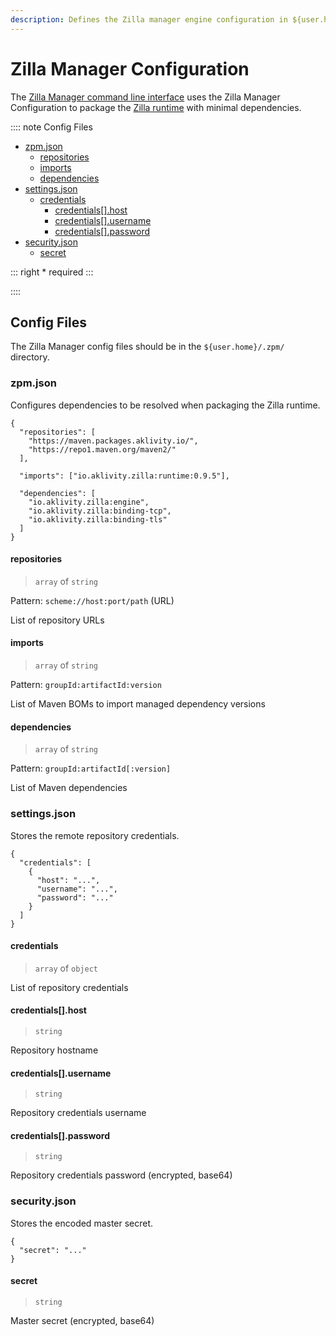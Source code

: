 ```yaml
---
description: Defines the Zilla manager engine configuration in ${user.home}/.zpm/
---
```


# Zilla Manager Configuration

The [Zilla Manager command line interface](./zpm-cli.md) uses the Zilla Manager Configuration to package the [Zilla runtime](../config/zilla-cli.md) with minimal dependencies.

:::: note Config Files

- [zpm.json](#zpm-json)
  - [repositories](#repositories)
  - [imports](#imports)
  - [dependencies](#dependencies)
- [settings.json](#settings-json)
  - [credentials](#credentials)
      - [credentials\[\].host](#credentials-host)
      - [credentials\[\].username](#credentials-username)
      - [credentials\[\].password](#credentials-password)
- [security.json](#security-json)
  - [secret](#secret)

::: right
\* required
:::

::::

## Config Files

The Zilla Manager config files should be in the `${user.home}/.zpm/` directory.

### zpm.json

Configures dependencies to be resolved when packaging the Zilla runtime.

```json:no-line-numbers
{
  "repositories": [
    "https://maven.packages.aklivity.io/",
    "https://repo1.maven.org/maven2/"
  ],

  "imports": ["io.aklivity.zilla:runtime:0.9.5"],

  "dependencies": [
    "io.aklivity.zilla:engine",
    "io.aklivity.zilla:binding-tcp",
    "io.aklivity.zilla:binding-tls"
  ]
}
```

#### repositories

> `array` of `string`

Pattern: `scheme://host:port/path` (URL)

List of repository URLs

#### imports

> `array` of `string`

Pattern: `groupId:artifactId:version`

List of Maven BOMs to import managed dependency versions

#### dependencies

> `array` of `string`

Pattern: `groupId:artifactId[:version]`

List of Maven dependencies

### settings.json

Stores the remote repository credentials.

```json:no-line-numbers
{
  "credentials": [
    {
      "host": "...",
      "username": "...",
      "password": "..."
    }
  ]
}
```

#### credentials

> `array` of `object`

List of repository credentials

#### credentials[].host

> `string`

Repository hostname

#### credentials[].username

> `string`

Repository credentials username

#### credentials[].password

> `string`

Repository credentials password (encrypted, base64)

### security.json

Stores the encoded master secret.

```json:no-line-numbers
{
  "secret": "..."
}
```

#### secret

> `string`

Master secret (encrypted, base64)

